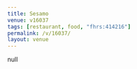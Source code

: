 ```yaml
---
title: Sesamo
venue: v16037
tags: [restaurant, food, "fhrs:414216"]
permalink: /v/16037/
layout: venue
---
```

null
